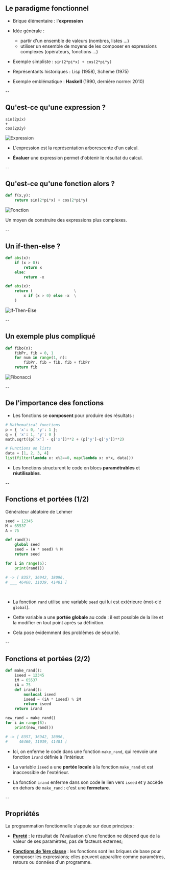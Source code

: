 ## Le paradigme fonctionnel

* Brique élémentaire : l'**expression**

* Idée générale :
  - partir d'un ensemble de valeurs (nombres, listes &hellip;)
  - utiliser un ensemble de moyens de les composer en expressions complexes (opérateurs, fonctions &hellip;)

* Exemple simpliste : `sin(2*pi*x) + cos(2*pi*y)`

* Représentants historiques : Lisp (1958), Scheme (1975)

* Exemple emblématique : **Haskell** (1990, dernière norme: 2010)


--

## Qu'est-ce qu'une expression ?

<code class="hljs python">sin(<span class="hljs-number">2</span><span>*</span>pi<span>*</span>x) + cos(<span class="hljs-number">2</span><span>*</span>pi<span>*</span>y)</code>
<!-- .element: style="background-color:black" -->

![Expression](prog/images/functional/expression.svg)

- L'expression est la représentation arborescente d'un calcul.

- **Évaluer** une expression permet d'obtenir le résultat du calcul.


--

## Qu'est-ce qu'une fonction alors ?

```python
def f(x,y):
	return sin(2*pi*x) + cos(2*pi*y)
```
<!-- .element: style="padding:10px; background-color: #3f3f3f; font-size: 24px" -->

![Fonction](prog/images/functional/function.svg)

Un moyen de construire des expressions plus complexes.


--

## Un if-then-else ?

<div class="half" style="width:47%">

```python
def abs(x):
	if (x > 0):
		return x
	else:
		return -x
```
<!-- .element: style="padding:10px; background-color: #3f3f3f; font-size: 24px" -->

</div>

<div class="half" style="width:51%">

```python
def abs(x):
	return (                  \
		x if (x > 0) else -x  \
	)
```
<!-- .element: style="padding:10px; background-color: #3f3f3f; font-size: 24px" -->

</div>

![If-Then-Else](prog/images/functional/ifthenelse.svg)

--

## Un exemple plus compliqué
<!-- .element: style="display:none" -->

```python
def fibo(n):
    fibPr, fib = 0, 1
    for num in range(1, n):
        fibPr, fib = fib, fib + fibPr
    return fib
```
<!-- .element: style="padding:10px; background-color: #3f3f3f; font-size: 24px" -->

![Fibonacci](prog/images/functional/fibonacci.svg)

--

## De l'importance des fonctions

- Les fonctions se **composent** pour produire des résultats :

```python
# Mathematical functions
p = { 'x': 0, 'y': 1 };
q = { 'x': 1, 'y': 0 }
math.sqrt((p['x'] - q['x'])**2 + (p['y']-q['y'])**2)

# Functions on lists
data = [1, 2, 3, 4]
list(filter(lambda x: x%2==0, map(lambda x: x*x, data)))
```

- Les fonctions structurent le code en blocs **paramétrables**
  et **réutilisables**.

--

## Fonctions et portées (1/2)

<div class="half">

Générateur aléatoire de Lehmer <!-- .element: class="title" -->

```python
seed = 12345
M = 65537
A = 75

def rand():
	global seed
	seed = (A * seed) % M
	return seed
```
<!-- .element: style="width: 100%" -->

</div>

<div class="half" style="vertical-align: bottom">

```python
for i in range(6):
	print(rand())

# -> [ 8357, 36942, 18096,
# ___ 46460, 11039, 41481 ]
```

&nbsp;

</div>

- La fonction `rand` utilise une variable `seed` qui lui est
  extérieure (mot-clé `global`).

- Cette variable a une **portée globale** au code : il est possible de
  la lire et la modifier en tout point après sa définition.

- Cela pose évidemment des problèmes de sécurité.

--

## Fonctions et portées (2/2)

<div class="half">

```python
def make_rand():
    iseed = 12345
    iM = 65537
    iA = 75
    def irand():
        nonlocal iseed
        iseed = (iA * iseed) % iM
        return iseed
    return irand
```
<!-- .element: style="width: 100%" -->

</div>

<div class="half">

```python
new_rand = make_rand()
for i in range(6):
    print(new_rand())

# -> [ 8357, 36942, 18096,
#     46460, 11039, 41481 ]
```

</div>

- Ici, on enferme le code dans une fonction `make_rand`, qui renvoie
  une fonction `irand` définie à l'intérieur.

- La variable `iseed` a une **portée locale** à la fonction
  `make_rand` et est inaccessible de l'extérieur.

- La fonction `irand` enferme dans son code le lien vers `iseed` et y
  accède en dehors de `make_rand` : c'est une **fermeture**.

--

## Propriétés

La programmation fonctionnelle s'appuie sur deux principes&nbsp;:

- <a href="#/functional.purity">**Pureté**</a>&nbsp;: le résultat de
  l'évaluation d'une fonction ne dépend que de la valeur de ses
  paramètres, pas de facteurs externes;

- <a href="#/functional.firstclass">**Fonctions de 1ère
  classe**</a>&nbsp;: les fonctions sont les briques de base pour
  composer les expressions; elles peuvent apparaître comme
  paramètres, retours ou données d'un programme.
